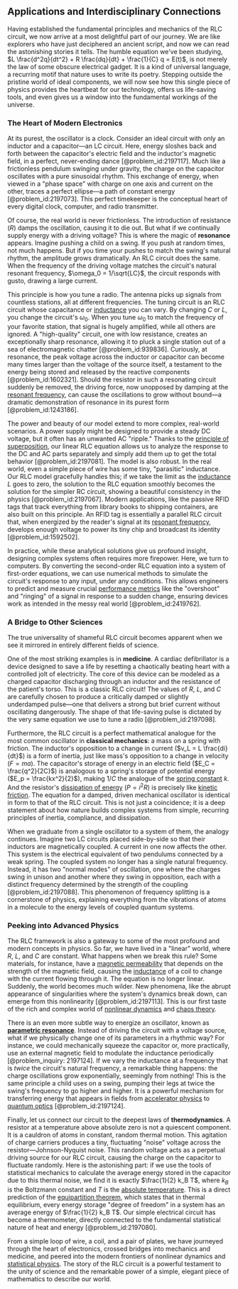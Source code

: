 ## Applications and Interdisciplinary Connections

Having established the fundamental principles and mechanics of the RLC circuit, we now arrive at a most delightful part of our journey. We are like explorers who have just deciphered an ancient script, and now we can read the astonishing stories it tells. The humble equation we've been studying, $L \frac{d^2q}{dt^2} + R \frac{dq}{dt} + \frac{1}{C} q = E(t)$, is not merely the law of some obscure electrical gadget. It is a kind of universal language, a recurring motif that nature uses to write its poetry. Stepping outside the pristine world of ideal components, we will now see how this single piece of physics provides the heartbeat for our technology, offers us life-saving tools, and even gives us a window into the fundamental workings of the universe.

### The Heart of Modern Electronics

At its purest, the oscillator is a clock. Consider an ideal circuit with only an inductor and a capacitor—an LC circuit. Here, energy sloshes back and forth between the capacitor's electric field and the inductor's magnetic field, in a perfect, never-ending dance [@problem_id:2197117]. Much like a frictionless pendulum swinging under gravity, the charge on the capacitor oscillates with a pure sinusoidal rhythm. This exchange of energy, when viewed in a "phase space" with charge on one axis and current on the other, traces a perfect ellipse—a path of constant energy [@problem_id:2197073]. This perfect timekeeper is the conceptual heart of every digital clock, computer, and radio transmitter.

Of course, the real world is never frictionless. The introduction of resistance ($R$) damps the oscillation, causing it to die out. But what if we continually supply energy with a driving voltage? This is where the magic of **resonance** appears. Imagine pushing a child on a swing. If you push at random times, not much happens. But if you time your pushes to match the swing's natural rhythm, the amplitude grows dramatically. An RLC circuit does the same. When the frequency of the driving voltage matches the circuit's natural resonant frequency, $\omega_0 = 1/\sqrt{LC}$, the circuit responds with gusto, drawing a large current.

This principle is how you tune a radio. The antenna picks up signals from countless stations, all at different frequencies. The tuning circuit is an RLC circuit whose capacitance or [inductance](@article_id:275537) you can vary. By changing $C$ or $L$, you change the circuit's $\omega_0$. When you tune $\omega_0$ to match the frequency of your favorite station, that signal is hugely amplified, while all others are ignored. A "high-quality" circuit, one with low resistance, creates an exceptionally sharp resonance, allowing it to pluck a single station out of a sea of electromagnetic chatter [@problem_id:939836]. Curiously, at resonance, the peak voltage across the inductor or capacitor can become many times larger than the voltage of the source itself, a testament to the energy being stored and released by the reactive components [@problem_id:1602321]. Should the resistor in such a resonating circuit suddenly be removed, the driving force, now unopposed by damping at the [resonant frequency](@article_id:265248), can cause the oscillations to grow without bound—a dramatic demonstration of resonance in its purest form [@problem_id:1243186].

The power and beauty of our model extend to more complex, real-world scenarios. A power supply might be designed to provide a steady DC voltage, but it often has an unwanted AC "ripple." Thanks to the [principle of superposition](@article_id:147588), our linear RLC equation allows us to analyze the response to the DC and AC parts separately and simply add them up to get the total behavior [@problem_id:2197081]. The model is also robust. In the real world, even a simple piece of wire has some tiny, "parasitic" inductance. Our RLC model gracefully handles this; if we take the limit as the [inductance](@article_id:275537) $L$ goes to zero, the solution to the RLC equation smoothly becomes the solution for the simpler RC circuit, showing a beautiful consistency in the physics [@problem_id:2197067]. Modern applications, like the passive RFID tags that track everything from library books to shipping containers, are also built on this principle. An RFID tag is essentially a parallel RLC circuit that, when energized by the reader's signal at its [resonant frequency](@article_id:265248), develops enough voltage to power its tiny chip and broadcast its identity [@problem_id:1592502].

In practice, while these analytical solutions give us profound insight, designing complex systems often requires more firepower. Here, we turn to computers. By converting the second-order RLC equation into a system of first-order equations, we can use numerical methods to simulate the circuit's response to any input, under any conditions. This allows engineers to predict and measure crucial [performance metrics](@article_id:176830) like the "overshoot" and "ringing" of a signal in response to a sudden change, ensuring devices work as intended in the messy real world [@problem_id:2419762].

### A Bridge to Other Sciences

The true universality of shameful RLC circuit becomes apparent when we see it mirrored in entirely different fields of science.

One of the most striking examples is in **medicine**. A cardiac defibrillator is a device designed to save a life by resetting a chaotically beating heart with a controlled jolt of electricity. The core of this device can be modeled as a charged capacitor discharging through an inductor and the resistance of the patient's torso. This is a classic RLC circuit! The values of $R$, $L$, and $C$ are carefully chosen to produce a critically damped or slightly underdamped pulse—one that delivers a strong but brief current without oscillating dangerously. The shape of that life-saving pulse is dictated by the very same equation we use to tune a radio [@problem_id:2197098].

Furthermore, the RLC circuit is a perfect mathematical analogue for the most common oscillator in **classical mechanics**: a mass on a spring with friction. The inductor's opposition to a change in current ($v_L = L \frac{di}{dt}$) is a form of inertia, just like mass's opposition to a change in velocity ($F=ma$). The capacitor's storage of energy in an electric field ($E_C = \frac{q^2}{2C}$) is analogous to a spring's storage of potential energy ($E_p = \frac{kx^2}{2}$), making $1/C$ the analogue of the [spring constant](@article_id:166703) $k$. And the resistor's [dissipation of energy](@article_id:145872) ($P=i^2R$) is precisely like [kinetic friction](@article_id:177403). The equation for a damped, driven mechanical oscillator is identical in form to that of the RLC circuit. This is not just a coincidence; it is a deep statement about how nature builds complex systems from simple, recurring principles of inertia, compliance, and dissipation.

When we graduate from a single oscillator to a system of them, the analogy continues. Imagine two LC circuits placed side-by-side so that their inductors are magnetically coupled. A current in one now affects the other. This system is the electrical equivalent of two pendulums connected by a weak spring. The coupled system no longer has a single natural frequency. Instead, it has two "normal modes" of oscillation, one where the charges swing in unison and another where they swing in opposition, each with a distinct frequency determined by the strength of the coupling [@problem_id:2197088]. This phenomenon of frequency splitting is a cornerstone of physics, explaining everything from the vibrations of atoms in a molecule to the energy levels of coupled quantum systems.

### Peeking into Advanced Physics

The RLC framework is also a gateway to some of the most profound and modern concepts in physics. So far, we have lived in a "linear" world, where $R$, $L$, and $C$ are constant. What happens when we break this rule? Some materials, for instance, have a [magnetic permeability](@article_id:203534) that depends on the strength of the magnetic field, causing the [inductance](@article_id:275537) of a coil to change with the current flowing through it. The equation is no longer linear. Suddenly, the world becomes much wilder. New phenomena, like the abrupt appearance of singularities where the system's dynamics break down, can emerge from this nonlinearity [@problem_id:2197113]. This is our first taste of the rich and complex world of [nonlinear dynamics](@article_id:140350) and [chaos theory](@article_id:141520).

There is an even more subtle way to energize an oscillator, known as **[parametric resonance](@article_id:138882)**. Instead of driving the circuit with a voltage source, what if we physically change one of its parameters in a rhythmic way? For instance, we could mechanically squeeze the capacitor or, more practically, use an external magnetic field to modulate the inductance periodically [@problem_inquiry: 2197124]. If we vary the inductance at a frequency that is *twice* the circuit's natural frequency, a remarkable thing happens: the charge oscillations grow exponentially, seemingly from nothing! This is the same principle a child uses on a swing, pumping their legs at twice the swing's frequency to go higher and higher. It is a powerful mechanism for transferring energy that appears in fields from [accelerator physics](@article_id:202195) to [quantum optics](@article_id:140088) [@problem_id:2197124].

Finally, let us connect our circuit to the deepest laws of **thermodynamics**. A resistor at a temperature above absolute zero is not a quiescent component. It is a cauldron of atoms in constant, random thermal motion. This agitation of charge carriers produces a tiny, fluctuating "noise" voltage across the resistor—Johnson-Nyquist noise. This random voltage acts as a perpetual driving source for our RLC circuit, causing the charge on the capacitor to fluctuate randomly. Here is the astonishing part: if we use the tools of statistical mechanics to calculate the average energy stored in the capacitor due to this thermal noise, we find it is exactly $\frac{1}{2} k_B T$, where $k_B$ is the Boltzmann constant and $T$ is the [absolute temperature](@article_id:144193). This is a direct prediction of the [equipartition theorem](@article_id:136478), which states that in thermal equilibrium, every energy storage "degree of freedom" in a system has an average energy of $\frac{1}{2} k_B T$. Our simple electrical circuit has become a thermometer, directly connected to the fundamental statistical nature of heat and energy [@problem_id:2197080].

From a simple loop of wire, a coil, and a pair of plates, we have journeyed through the heart of electronics, crossed bridges into mechanics and medicine, and peered into the modern frontiers of nonlinear dynamics and [statistical physics](@article_id:142451). The story of the RLC circuit is a powerful testament to the unity of science and the remarkable power of a simple, elegant piece of mathematics to describe our world.